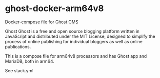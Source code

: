 # ghost-docker-arm64v8
Docker-compose file for Ghost CMS

Ghost
Ghost is a free and open source blogging platform written in JavaScript and distributed under the MIT License, designed to simplify the process of online publishing for individual bloggers as well as online publications.

This is a compose file for arm64v8 processors and has Ghost app and MariaDB, both in arm64.

See stack.yml 
